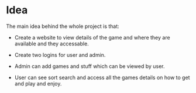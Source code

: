 # Idea 

The main idea behind the whole project is that:

- Create a website to view details of the game and where they are available and they accessable.

- Create two logins for user and admin.

- Admin can add games and stuff which can be viewed by user.

- User can see sort search and access all the games details on how to get and play and enjoy.
 